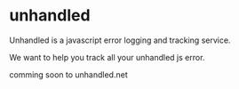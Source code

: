 # unhandled

Unhandled is a javascript error logging and tracking service.

We want to help you track all your unhandled js error.

comming soon to unhandled.net
